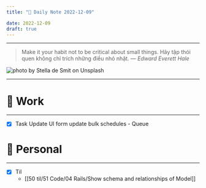 ```yaml
---
title: "🌱 Daily Note 2022-12-09"

date: 2022-12-09
draft: true
---
```



---

> Make it your habit not to be critical about small things.
> Hãy tập thói quen không chỉ trích những điều nhỏ nhặt.
> — <cite>Edward Everett Hale</cite>

![photo by Stella de Smit on Unsplash](https://images.unsplash.com/photo-1536235918060-dd0b5d3d0dda?crop=entropy&cs=tinysrgb&fm=jpg&ixid=MnwzNjM5Nzd8MHwxfHJhbmRvbXx8fHx8fHx8fDE2NzA1NTI3Nzg&ixlib=rb-4.0.3&q=80&w=500&h=500)

---


# 💼 Work
---
- [x] Task Update UI form update bulk schedules - Queue


# 🌱 Personal
---
- [x] Til
	-  [[50 til/51 Code/04 Rails/Show schema and relationships of Model]] 
